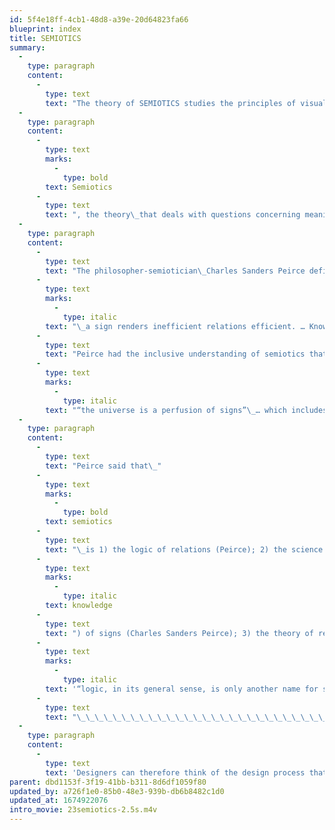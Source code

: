 ```yaml
---
id: 5f4e18ff-4cb1-48d8-a39e-20d64823fa66
blueprint: index
title: SEMIOTICS
summary:
  -
    type: paragraph
    content:
      -
        type: text
        text: "The theory of SEMIOTICS studies the principles of visual signs used for the communication of ideas.\_"
  -
    type: paragraph
    content:
      -
        type: text
        marks:
          -
            type: bold
        text: Semiotics
      -
        type: text
        text: ", the theory\_that deals with questions concerning meaning, cognition, reference, truth, and reality, recognizes that there are degrees of involvement. Since communication depends entirely on the creation of “signs,” semiotics is the “theory of signs”.\_"
  -
    type: paragraph
    content:
      -
        type: text
        text: "The philosopher-semiotician\_Charles Sanders Peirce defined the sign as something which stands to somebody for something in some respect or capacity:"
      -
        type: text
        marks:
          -
            type: italic
        text: "\_a sign renders inefficient relations efficient. … Knowledge in some way renders them efficient. A sign is something by which we know something more…”.\_"
      -
        type: text
        text: "Peirce had the inclusive understanding of semiotics that embraced the fact that\_"
      -
        type: text
        marks:
          -
            type: italic
        text: "“the universe is a perfusion of signs”\_… which includes pictures, symptoms, words, sentences, books, libraries, signals, orders of command, microscopes, legislative representatives, musical concertos, performances of these.”"
  -
    type: paragraph
    content:
      -
        type: text
        text: "Peirce said that\_"
      -
        type: text
        marks:
          -
            type: bold
        text: semiotics
      -
        type: text
        text: "\_is 1) the logic of relations (Peirce); 2) the science (=\_"
      -
        type: text
        marks:
          -
            type: italic
        text: knowledge
      -
        type: text
        text: ") of signs (Charles Sanders Peirce); 3) the theory of representation (Charles Morris), of expression, of interpretation; 4) the theory of mediation is the logic of the vagueness (Peirce); 5) the science of knowledge. Peirce also said that\_"
      -
        type: text
        marks:
          -
            type: italic
        text: '“logic, in its general sense, is only another name for semiotic, the quasi-necessary, or formal doctrine of signs.”'
      -
        type: text
        text: "\_\_\_\_\_\_\_\_\_\_\_\_\_\_\_\_\_\_\_\_\_\_\_\_\_\_\_\_\_\_\_\_\_\_\_\_\_\_\_\_\_\_\_\_\_\_\_\_\_\_\_\_\_\_\_\_\_\_\_\_\_\_\_\_\_\_"
  -
    type: paragraph
    content:
      -
        type: text
        text: 'Designers can therefore think of the design process that creates a stage setting wherein all aspects will cause the interpreter to become “set up” to think about meaning in a particular respect, and wherein interpretation become an “internal” stimulant for right action; i.e., a stage setting designed to as the framework for communication wherein all aspects become the acting vehicles for building insight and depth, both immediate and beyond that.'
parent: dbd1153f-3f19-41bb-b311-8d6df1059f80
updated_by: a726f1e0-85b0-48e3-939b-db6b8482c1d0
updated_at: 1674922076
intro_movie: 23semiotics-2.5s.m4v
---
```

